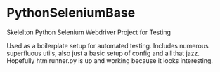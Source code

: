 # PythonSeleniumBase
Skelelton Python Selenium Webdriver Project for Testing

Used as a boilerplate setup for automated testing. Includes numerous superfluous utils, also just a basic setup of config and all that jazz. Hopefully htmlrunner.py is up and working because it looks interesting.
